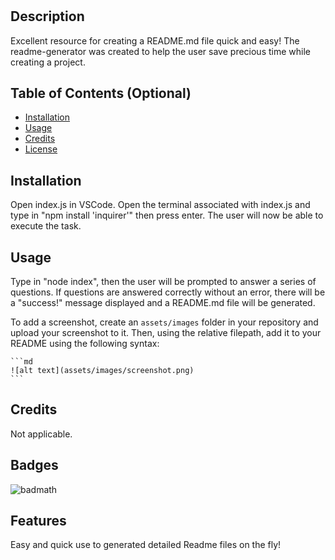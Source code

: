 # <readme-generator>

## Description

Excellent resource for creating a README.md file quick and easy! The readme-generator was created
to help the user save precious time while creating a project.

## Table of Contents (Optional)

- [Installation](#installation)
- [Usage](#usage)
- [Credits](#credits)
- [License](#license)

## Installation

Open index.js in VSCode. Open the terminal associated with index.js and type in "npm install 'inquirer'" then press enter. The user will now be able to execute the task. 
## Usage

Type in "node index", then the user will be prompted to answer a series of questions. If questions are answered correctly without an error, there will be a "success!" message displayed and a README.md file will be generated.


To add a screenshot, create an `assets/images` folder in your repository and upload your screenshot to it. Then, using the relative filepath, add it to your README using the following syntax:

    ```md
    ![alt text](assets/images/screenshot.png)
    ```

## Credits

Not applicable.

## Badges

![badmath](https://img.shields.io/github/languages/top/lernantino/badmath)


## Features

Easy and quick use to generated detailed Readme files on the 
fly!
